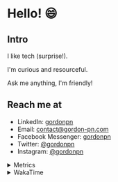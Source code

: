 # Hello! 😄

## Intro

I like tech (surprise!).

I'm curious and resourceful.

Ask me anything, I'm friendly!

## Reach me at

- LinkedIn: [gordonpn](https://www.linkedin.com/in/gordonpn/)
- Email: [contact@gordon-pn.com](mailto:contact@gordon-pn.com)
- Facebook Messenger: [gordonpn](https://www.messenger.com/t/Gordonpn)
- Twitter: [@gordonpn](https://twitter.com/Gordonpn)
- Instagram: [@gordonpn](https://www.instagram.com/gordonpn/)

<details>
  <summary>Metrics</summary>

  <img align="center" src="https://github.com/gordonpn/gordonpn/blob/master/github-metrics.svg" alt="GitHub Metrics">

</details>

<details>
  <summary>WakaTime</summary>

  <!--START_SECTION:waka-->
📊 **This Week I Spent My Time On** 

```text
💬 Programming Languages: 
Java                     2 hrs 31 mins       ████████████████████████░   97.41 % 
Makefile                 4 mins              █░░░░░░░░░░░░░░░░░░░░░░░░   02.59 % 

🔥 Editors: 
IntelliJ                 2 hrs 35 mins       █████████████████████████   100.00 % 
```


 Last Updated on 29/11/2023 16:23:20 UTC
<!--END_SECTION:waka-->
</details>
